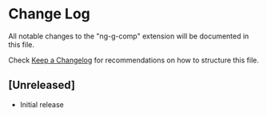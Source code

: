 # Change Log

All notable changes to the "ng-g-comp" extension will be documented in this file.

Check [Keep a Changelog](http://keepachangelog.com/) for recommendations on how to structure this file.

## [Unreleased]

- Initial release